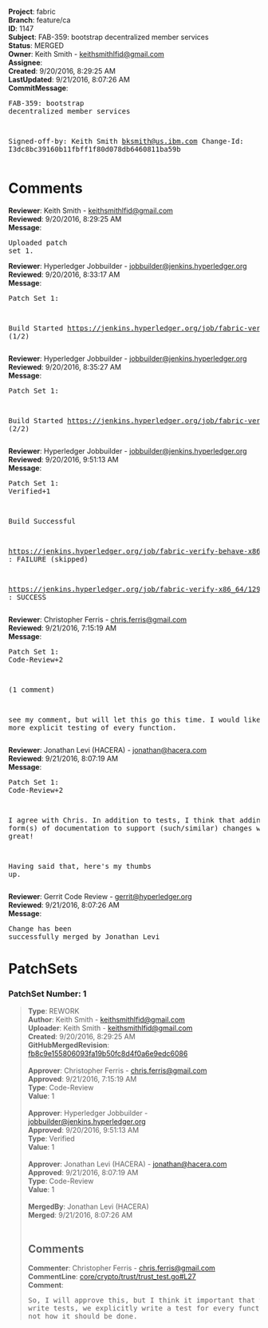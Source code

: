<strong>Project</strong>: fabric<br><strong>Branch</strong>: feature/ca<br><strong>ID</strong>: 1147<br><strong>Subject</strong>: FAB-359: bootstrap decentralized member services<br><strong>Status</strong>: MERGED<br><strong>Owner</strong>: Keith Smith - keithsmithlfid@gmail.com<br><strong>Assignee</strong>:<br><strong>Created</strong>: 9/20/2016, 8:29:25 AM<br><strong>LastUpdated</strong>: 9/21/2016, 8:07:26 AM<br><strong>CommitMessage</strong>:<br><pre>FAB-359: bootstrap decentralized member services

Signed-off-by: Keith Smith <bksmith@us.ibm.com>
Change-Id: I3dc8bc39160b11fbff1f80d078db6460811ba59b
</pre><h1>Comments</h1><strong>Reviewer</strong>: Keith Smith - keithsmithlfid@gmail.com<br><strong>Reviewed</strong>: 9/20/2016, 8:29:25 AM<br><strong>Message</strong>: <pre>Uploaded patch set 1.</pre><strong>Reviewer</strong>: Hyperledger Jobbuilder - jobbuilder@jenkins.hyperledger.org<br><strong>Reviewed</strong>: 9/20/2016, 8:33:17 AM<br><strong>Message</strong>: <pre>Patch Set 1:

Build Started https://jenkins.hyperledger.org/job/fabric-verify-x86_64/1291/ (1/2)</pre><strong>Reviewer</strong>: Hyperledger Jobbuilder - jobbuilder@jenkins.hyperledger.org<br><strong>Reviewed</strong>: 9/20/2016, 8:35:27 AM<br><strong>Message</strong>: <pre>Patch Set 1:

Build Started https://jenkins.hyperledger.org/job/fabric-verify-behave-x86_64/212/ (2/2)</pre><strong>Reviewer</strong>: Hyperledger Jobbuilder - jobbuilder@jenkins.hyperledger.org<br><strong>Reviewed</strong>: 9/20/2016, 9:51:13 AM<br><strong>Message</strong>: <pre>Patch Set 1: Verified+1

Build Successful 

https://jenkins.hyperledger.org/job/fabric-verify-behave-x86_64/212/ : FAILURE (skipped)

https://jenkins.hyperledger.org/job/fabric-verify-x86_64/1291/ : SUCCESS</pre><strong>Reviewer</strong>: Christopher Ferris - chris.ferris@gmail.com<br><strong>Reviewed</strong>: 9/21/2016, 7:15:19 AM<br><strong>Message</strong>: <pre>Patch Set 1: Code-Review+2

(1 comment)

see my comment, but will let this go this time. I would like to see more explicit testing of every function.</pre><strong>Reviewer</strong>: Jonathan Levi (HACERA) - jonathan@hacera.com<br><strong>Reviewed</strong>: 9/21/2016, 8:07:19 AM<br><strong>Message</strong>: <pre>Patch Set 1: Code-Review+2

I agree with Chris. In addition to tests, I think that adding some form(s) of documentation to support (such/similar) changes will be great!

Having said that, here's my thumbs up.</pre><strong>Reviewer</strong>: Gerrit Code Review - gerrit@hyperledger.org<br><strong>Reviewed</strong>: 9/21/2016, 8:07:26 AM<br><strong>Message</strong>: <pre>Change has been successfully merged by Jonathan Levi</pre><h1>PatchSets</h1><h3>PatchSet Number: 1</h3><blockquote><strong>Type</strong>: REWORK<br><strong>Author</strong>: Keith Smith - keithsmithlfid@gmail.com<br><strong>Uploader</strong>: Keith Smith - keithsmithlfid@gmail.com<br><strong>Created</strong>: 9/20/2016, 8:29:25 AM<br><strong>GitHubMergedRevision</strong>: [fb8c9e155806093fa19b50fc8d4f0a6e9edc6086](https://github.com/hyperledger-gerrit-archive/fabric/commit/fb8c9e155806093fa19b50fc8d4f0a6e9edc6086)<br><br><strong>Approver</strong>: Christopher Ferris - chris.ferris@gmail.com<br><strong>Approved</strong>: 9/21/2016, 7:15:19 AM<br><strong>Type</strong>: Code-Review<br><strong>Value</strong>: 1<br><br><strong>Approver</strong>: Hyperledger Jobbuilder - jobbuilder@jenkins.hyperledger.org<br><strong>Approved</strong>: 9/20/2016, 9:51:13 AM<br><strong>Type</strong>: Verified<br><strong>Value</strong>: 1<br><br><strong>Approver</strong>: Jonathan Levi (HACERA) - jonathan@hacera.com<br><strong>Approved</strong>: 9/21/2016, 8:07:19 AM<br><strong>Type</strong>: Code-Review<br><strong>Value</strong>: 1<br><br><strong>MergedBy</strong>: Jonathan Levi (HACERA)<br><strong>Merged</strong>: 9/21/2016, 8:07:26 AM<br><br><h2>Comments</h2><strong>Commenter</strong>: Christopher Ferris - chris.ferris@gmail.com<br><strong>CommentLine</strong>: [core/crypto/trust/trust_test.go#L27](https://github.com/hyperledger-gerrit-archive/fabric/blob/fb8c9e155806093fa19b50fc8d4f0a6e9edc6086/core/crypto/trust/trust_test.go#L27)<br><strong>Comment</strong>: <pre>So, I will approve this, but I think it important that when we write tests, we explicitly write a test for every function. Pot luck is not how it should be done.</pre></blockquote>